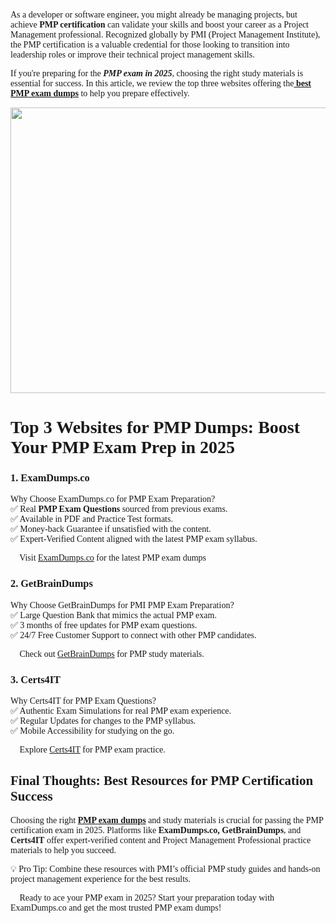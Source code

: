 <p><span style="font-family: 'book antiqua', palatino, serif;">As a developer or software engineer, you might already be managing projects, but achieve&nbsp;<strong>PMP certification</strong> can validate your skills and boost your career as a Project Management professional. Recognized globally by PMI (Project Management Institute), the PMP certification is a valuable credential for those looking to transition into leadership roles or improve their technical project management skills.</span></p><p><span style="font-family: 'book antiqua', palatino, serif;">If you're preparing for the <em><strong>PMP exam in 2025</strong></em>, choosing the right study materials is essential for success. In this article, we review the top three websites offering the<span style="text-decoration: underline;"><strong> best PMP exam dumps</strong></span> to help you prepare effectively.</span></p><p dir="ltr"><span style="font-family: 'book antiqua', palatino, serif;"><img src="https://lh7-rt.googleusercontent.com/docsz/AD_4nXd_Syl-h8PqLLq0sMcMBWFCWkTL3CZZOCORB9cMLTEYAmktlQ8QIK08SaGHuOgo7_b5Cf8Gd0rFZrF0f_3o06PioURgUylw4Y7b9zDOB5s6o9a_AwO_1t_CmdwTH7nf4edNrl863g?key=HkOoooGM-KK0G-5gK1w7zfdQ" alt="" width="648" height="457"></span></p><h1 dir="ltr"><span style="font-family: 'book antiqua', palatino, serif;"><strong>Top 3 Websites for PMP Dumps: Boost Your PMP Exam Prep in 2025</strong></span></h1><h3 dir="ltr"><span style="font-family: 'book antiqua', palatino, serif;"><strong>1. ExamDumps.co</strong></span></h3><p dir="ltr"><span style="font-family: 'book antiqua', palatino, serif;">Why Choose ExamDumps.co for PMP Exam Preparation?</span><br><span style="font-family: 'book antiqua', palatino, serif;">✅ Real <strong>PMP Exam Questions</strong> sourced from previous exams.</span><br><span style="font-family: 'book antiqua', palatino, serif;">✅ Available in PDF and Practice Test formats.</span><br><span style="font-family: 'book antiqua', palatino, serif;">✅ Money-back Guarantee if unsatisfied with the content.</span><br><span style="font-family: 'book antiqua', palatino, serif;">✅ Expert-Verified Content aligned with the latest PMP exam syllabus.</span></p><p dir="ltr"><span style="font-family: 'book antiqua', palatino, serif;">🔗 Visit <a href="http://examdumps.co">ExamDumps.co</a> for the latest PMP exam dumps</span></p><h3 dir="ltr"><span style="font-family: 'book antiqua', palatino, serif;">2. GetBrainDumps</span></h3><p dir="ltr"><span style="font-family: 'book antiqua', palatino, serif;">Why Choose GetBrainDumps for PMI PMP Exam Preparation?</span><br><span style="font-family: 'book antiqua', palatino, serif;">✅ Large Question Bank that mimics the actual PMP exam.</span><br><span style="font-family: 'book antiqua', palatino, serif;">✅ 3 months of free updates for PMP exam questions.</span><br><span style="font-family: 'book antiqua', palatino, serif;">✅ 24/7 Free Customer Support to connect with other PMP candidates.</span></p><p dir="ltr"><span style="font-family: 'book antiqua', palatino, serif;">🔗 Check out <a href="https://www.getbraindumps.com/">GetBrainDumps</a> for PMP study materials.</span></p><h3 dir="ltr"><span style="font-family: 'book antiqua', palatino, serif;"><strong>3. Certs4IT</strong></span></h3><p dir="ltr"><span style="font-family: 'book antiqua', palatino, serif;">Why Certs4IT for PMP Exam Questions?</span><br><span style="font-family: 'book antiqua', palatino, serif;">✅ Authentic Exam Simulations for real PMP exam experience.</span><br><span style="font-family: 'book antiqua', palatino, serif;">✅ Regular Updates for changes to the PMP syllabus.</span><br><span style="font-family: 'book antiqua', palatino, serif;">✅ Mobile Accessibility for studying on the go.</span></p><p dir="ltr"><span style="font-family: 'book antiqua', palatino, serif;">🔗 Explore <a href="https://www.certs4it.com/">Certs4IT</a> for PMP exam practice.</span></p><h2><span style="font-family: 'book antiqua', palatino, serif;"><strong>Final Thoughts: Best Resources for PMP Certification Success</strong></span></h2><p><span style="font-family: 'book antiqua', palatino, serif;">Choosing the right <span style="text-decoration: underline;"><strong>PMP exam dumps</strong></span> and study materials is crucial for passing the PMP certification exam in 2025. Platforms like <strong>ExamDumps.co, GetBrainDumps</strong>, and<strong> Certs4IT</strong> offer expert-verified content and Project Management Professional practice materials to help you succeed.</span></p><p><span style="font-family: 'book antiqua', palatino, serif;">💡 Pro Tip: Combine these resources with PMI&rsquo;s official PMP study guides and hands-on project management experience for the best results.</span></p><p><span style="font-family: 'book antiqua', palatino, serif;">📢 Ready to ace your PMP exam in 2025? Start your preparation today with ExamDumps.co and get the most trusted PMP exam dumps!</span></p><p><span style="font-family: 'book antiqua', palatino, serif;"><strong id="docs-internal-guid-2a7a55c5-7fff-2398-78f6-9b2f3422e2b0"><br><br><br></strong></span></p>
